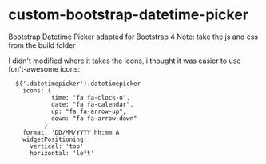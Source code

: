 # custom-bootstrap-datetime-picker
Bootstrap Datetime Picker adapted for Bootstrap 4
Note: take the js and css from the build folder

I didn't modified where it takes the icons, i thought it was easier to use fon't-awesome icons:
```
  $('.datetimepicker').datetimepicker
    icons: {
            time: "fa fa-clock-o",
            date: "fa fa-calendar",
            up: "fa fa-arrow-up",
            down: "fa fa-arrow-down"
          }
    format: 'DD/MM/YYYY hh:mm A'
    widgetPositioning:
      vertical: 'top'
      horizontal: 'left'
```
